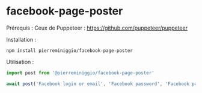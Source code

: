 # facebook-page-poster

Prérequis :
Ceux de Puppeteer : https://github.com/puppeteer/puppeteer

Installation :
```
npm install pierreminiggio/facebook-page-poster
```

Utilisation : 
```javascript
import post from '@pierreminiggio/facebook-page-poster'

await post('Facebook login or email', 'Facebook password', 'Facebook page name')
```
